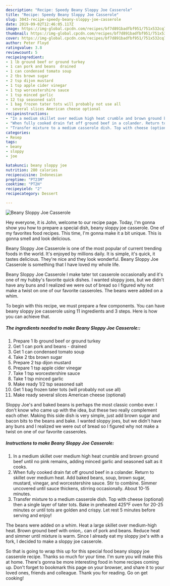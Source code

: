 ```yaml
---
description: "Recipe: Speedy Beany Sloppy Joe Casserole"
title: "Recipe: Speedy Beany Sloppy Joe Casserole"
slug: 3043-recipe-speedy-beany-sloppy-joe-casserole
date: 2019-09-02T12:46:05.117Z
image: https://img-global.cpcdn.com/recipes/bf7d891badfbf951/751x532cq70/beany-sloppy-joe-casserole-recipe-main-photo.jpg
thumbnail: https://img-global.cpcdn.com/recipes/bf7d891badfbf951/751x532cq70/beany-sloppy-joe-casserole-recipe-main-photo.jpg
cover: https://img-global.cpcdn.com/recipes/bf7d891badfbf951/751x532cq70/beany-sloppy-joe-casserole-recipe-main-photo.jpg
author: Peter Floyd
ratingvalue: 3.8
reviewcount: 5
recipeingredient:
- 1 lb ground beef or ground turkey
- 1 can pork and beans  drained
- 1 can condensed tomato soup
- 2 tbs brown sugar
- 2 tsp dijon mustard
- 1 tsp apple cider vinegar
- 1 tsp worcestershire sauce
- 1 tsp minced garlic
- 12 tsp seasoned salt
- 1 bag frozen tater tots will probably not use all
-  several slices American cheese optional
recipeinstructions:
- "In a medium skillet over medium high heat crumble and brown ground beef until no pink remains, adding minced garlic and seasoned salt as it cooks."
- "When fully cooked drain fat off ground beef in a colander. Return to skillet over medium heat. Add baked beans, soup, brown sugar, mustard, vinegar, and worcestershire sauce. Stir to combine. Simmer uncovered until sauce thickens, stirring occasionally. About 10-15 minutes."
- "Transfer mixture to a medium casserole dish. Top with cheese (optional) then a single layer of tater tots. Bake in preheated 425°F oven for 20-25 minutes or until tots are golden and crispy. Let rest 5 minutes before serving and enjoy!"
categories:
- Resep
tags:
- beany
- sloppy
- joe

katakunci: beany sloppy joe
nutrition: 280 calories
recipecuisine: Indonesian
preptime: "PT23M"
cooktime: "PT2H"
recipeyield: "2"
recipecategory: Dessert

---
```



![Beany Sloppy Joe Casserole](https://img-global.cpcdn.com/recipes/bf7d891badfbf951/751x532cq70/beany-sloppy-joe-casserole-recipe-main-photo.jpg)

Hey everyone, it is John, welcome to our recipe page. Today, I'm gonna show you how to prepare a special dish, beany sloppy joe casserole. One of my favorites food recipes. This time, I'm gonna make it a bit unique. This is gonna smell and look delicious.

Beany Sloppy Joe Casserole is one of the most popular of current trending foods in the world. It's enjoyed by millions daily. It is simple, it's quick, it tastes delicious. They're nice and they look wonderful. Beany Sloppy Joe Casserole is something that I have loved my whole life.

Beany Sloppy Joe Casserole I make tater tot casserole occasionally and it&#39;s one of my hubby&#39;s favorite quick dishes. I wanted sloppy joes, but we didn&#39;t have any buns and I realized we were out of bread so I figured why not make a twist on one of our favorite casseroles. The beans were added on a whim.


To begin with this recipe, we must prepare a few components. You can have beany sloppy joe casserole using 11 ingredients and 3 steps. Here is how you can achieve that.

##### The ingredients needed to make Beany Sloppy Joe Casserole::

1. Prepare 1 lb ground beef or ground turkey
1. Get 1 can pork and beans - drained
1. Get 1 can condensed tomato soup
1. Take 2 tbs brown sugar
1. Prepare 2 tsp dijon mustard
1. Prepare 1 tsp apple cider vinegar
1. Take 1 tsp worcestershire sauce
1. Take 1 tsp minced garlic
1. Make ready 1/2 tsp seasoned salt
1. Get 1 bag frozen tater tots (will probably not use all)
1. Make ready  several slices American cheese (optional)


Sloppy Joe&#39;s and baked beans is perhaps the most classic combo ever. I don&#39;t know who came up with the idea, but these two really complement each other. Making this side dish is very simple, just add brown sugar and bacon bits to the beans and bake. I wanted sloppy joes, but we didn&#39;t have any buns and I realized we were out of bread so I figured why not make a twist on one of our favorite casseroles. 

##### Instructions to make Beany Sloppy Joe Casserole:

1. In a medium skillet over medium high heat crumble and brown ground beef until no pink remains, adding minced garlic and seasoned salt as it cooks.
1. When fully cooked drain fat off ground beef in a colander. Return to skillet over medium heat. Add baked beans, soup, brown sugar, mustard, vinegar, and worcestershire sauce. Stir to combine. Simmer uncovered until sauce thickens, stirring occasionally. About 10-15 minutes.
1. Transfer mixture to a medium casserole dish. Top with cheese (optional) then a single layer of tater tots. Bake in preheated 425°F oven for 20-25 minutes or until tots are golden and crispy. Let rest 5 minutes before serving and enjoy!


The beans were added on a whim. Heat a large skillet over medium-high heat. Brown ground beef with onion,. can of pork and beans. Reduce heat and simmer until mixture is warm. Since I already eat my sloppy joe&#39;s with a fork, I decided to make a sloppy joe casserole. 

So that is going to wrap this up for this special food beany sloppy joe casserole recipe. Thanks so much for your time. I'm sure you will make this at home. There's gonna be more interesting food in home recipes coming up. Don't forget to bookmark this page on your browser, and share it to your loved ones, friends and colleague. Thank you for reading. Go on get cooking!
